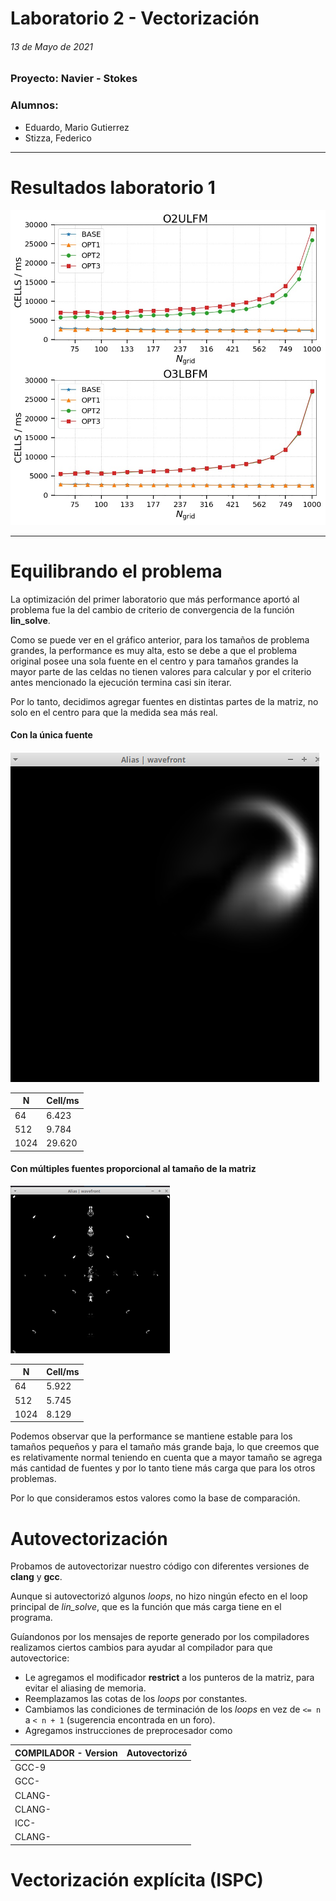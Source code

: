 # Laboratorio 2 - Vectorización

###### 13 de Mayo de 2021

### Proyecto: Navier - Stokes

### Alumnos:
- Eduardo, Mario Gutierrez
- Stizza, Federico
  
---

# Resultados laboratorio 1

![Lab1](./lab1.jpeg)

---

# Equilibrando el problema

La optimización del primer laboratorio que más performance aportó al problema fue la del cambio de criterio de convergencia de la función **lin_solve**. 

Como se puede ver en el gráfico anterior, para los tamaños de problema grandes, la performance es muy alta, esto se debe a que el problema original posee una sola fuente en el centro  y para tamaños grandes la mayor parte de las celdas no tienen valores para calcular y por el criterio antes mencionado la ejecución termina casi sin iterar.

Por lo tanto, decidimos agregar fuentes en distintas partes de la matriz, no solo en el centro para que la medida sea más real.

#### Con la única fuente
![height:5cm](./viejo.png)

| N    | Cell/ms |
| ---- | ------- |
| 64   | 6.423   |
| 512  | 9.784   |
| 1024 | 29.620  |

#### Con múltiples fuentes proporcional al tamaño de la matriz

![height:5cm](./nuevo.png)

| N    | Cell/ms |
| ---- | ------- |
| 64   | 5.922   |
| 512  | 5.745   |
| 1024 | 8.129   |

Podemos observar que la performance se mantiene estable para los tamaños pequeños y para el tamaño más grande baja, lo que creemos que es relativamente normal teniendo en cuenta que a mayor tamaño se agrega más cantidad de fuentes y por lo tanto tiene más carga que para los otros problemas.

Por lo que consideramos estos valores como la base de comparación.

# Autovectorización

Probamos de autovectorizar nuestro código con diferentes versiones de **clang** y **gcc**.

Aunque si autovectorizó algunos *loops*, no hizo ningún efecto en el loop principal de *lin_solve*, que es la función que más carga tiene en el programa.

Guíandonos por los mensajes de reporte generado por los compiladores realizamos ciertos cambios para ayudar al compilador para que autovectorice:

- Le agregamos el modificador **restrict** a los punteros de la matriz, para evitar el aliasing de memoria.
- Reemplazamos las cotas de los *loops* por constantes.
- Cambiamos las condiciones de terminación de los *loops* en vez de ```<= n ``` a ``` < n + 1 ``` (sugerencia encontrada en un foro).
- Agregamos instrucciones de preprocesador como 

| COMPILADOR - Version | Autovectorizó |
| -------------------- | ------------- |
| GCC-9                 |               |
| GCC-                 |               |
| CLANG-               |               |
| CLANG-               |               |
| ICC-                 |               |
| CLANG-               |               |



# Vectorización explícita (ISPC)


<!-- source /opt/intel/oneapi/setvars.sh intel64 -->

<!-- ../headless.c:184:5: remark: loop not vectorized: cannot prove it is safe to reorder memory operations; allow reordering by specifying '#pragma clang loop vectorize(enable)' before the loop. If the arrays will always be independent specify '#pragma clang loop vectorize(assume_safety)' before the loop or provide the '__restrict__' qualifier with the independent array arguments. Erroneous results will occur if these options are incorrectly applied! [-Rpass-analysis=loop-vectorize] -->

<!-- ../solver.c:49:5: remark: loop not vectorized: could not determine number of loop iterations [-Rpass-analysis=loop-vectorize] -->

<!-- https://postgrespro.com/list/thread-id/2495746 -->
